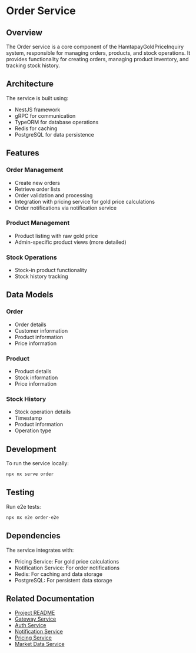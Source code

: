 # Order Service

## Overview

The Order service is a core component of the HamtapayGoldPriceInquiry system, responsible for managing orders, products, and stock operations. It provides functionality for creating orders, managing product inventory, and tracking stock history.

## Architecture

The service is built using:

-   NestJS framework
-   gRPC for communication
-   TypeORM for database operations
-   Redis for caching
-   PostgreSQL for data persistence

## Features

### Order Management

-   Create new orders
-   Retrieve order lists
-   Order validation and processing
-   Integration with pricing service for gold price calculations
-   Order notifications via notification service

### Product Management

-   Product listing with raw gold price
-   Admin-specific product views (more detailed)

### Stock Operations

-   Stock-in product functionality
-   Stock history tracking

## Data Models

### Order

-   Order details
-   Customer information
-   Product information
-   Price information

### Product

-   Product details
-   Stock information
-   Price information

### Stock History

-   Stock operation details
-   Timestamp
-   Product information
-   Operation type

## Development

To run the service locally:

```bash
npx nx serve order
```

## Testing

Run e2e tests:

```bash
npx nx e2e order-e2e
```

## Dependencies

The service integrates with:

-   Pricing Service: For gold price calculations
-   Notification Service: For order notifications
-   Redis: For caching and data storage
-   PostgreSQL: For persistent data storage

## Related Documentation

-   [Project README](../../README.md)
-   [Gateway Service](../gateway/README.md)
-   [Auth Service](../auth/README.md)
-   [Notification Service](../notification/README.md)
-   [Pricing Service](../pricing/README.md)
-   [Market Data Service](../market-data/README.md)
